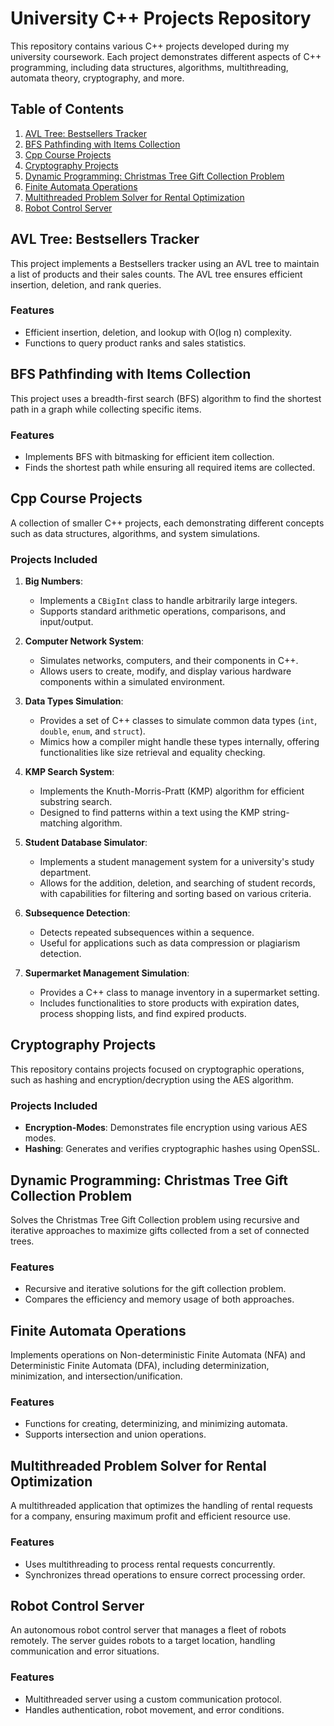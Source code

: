 # University C++ Projects Repository

This repository contains various C++ projects developed during my university coursework. Each project demonstrates different aspects of C++ programming, including data structures, algorithms, multithreading, automata theory, cryptography, and more.

## Table of Contents

1. [AVL Tree: Bestsellers Tracker](#avl-tree-bestsellers-tracker)
2. [BFS Pathfinding with Items Collection](#bfs-pathfinding-with-items-collection)
3. [Cpp Course Projects](#cpp-course-projects)
4. [Cryptography Projects](#cryptography-projects)
5. [Dynamic Programming: Christmas Tree Gift Collection Problem](#dynamic-programming-christmas-tree-gift-collection-problem)
6. [Finite Automata Operations](#finite-automata-operations)
7. [Multithreaded Problem Solver for Rental Optimization](#multithreaded-problem-solver-for-rental-optimization)
8. [Robot Control Server](#robot-control-server)

## AVL Tree: Bestsellers Tracker

This project implements a Bestsellers tracker using an AVL tree to maintain a list of products and their sales counts. The AVL tree ensures efficient insertion, deletion, and rank queries.

### Features
- Efficient insertion, deletion, and lookup with O(log n) complexity.
- Functions to query product ranks and sales statistics.

## BFS Pathfinding with Items Collection

This project uses a breadth-first search (BFS) algorithm to find the shortest path in a graph while collecting specific items.

### Features
- Implements BFS with bitmasking for efficient item collection.
- Finds the shortest path while ensuring all required items are collected.

## Cpp Course Projects

A collection of smaller C++ projects, each demonstrating different concepts such as data structures, algorithms, and system simulations.

### Projects Included

1. **Big Numbers**:
    - Implements a `CBigInt` class to handle arbitrarily large integers.
    - Supports standard arithmetic operations, comparisons, and input/output.

2. **Computer Network System**:
    - Simulates networks, computers, and their components in C++.
    - Allows users to create, modify, and display various hardware components within a simulated environment.

3. **Data Types Simulation**:
    - Provides a set of C++ classes to simulate common data types (`int`, `double`, `enum`, and `struct`).
    - Mimics how a compiler might handle these types internally, offering functionalities like size retrieval and equality checking.

4. **KMP Search System**:
    - Implements the Knuth-Morris-Pratt (KMP) algorithm for efficient substring search.
    - Designed to find patterns within a text using the KMP string-matching algorithm.

5. **Student Database Simulator**:
    - Implements a student management system for a university's study department.
    - Allows for the addition, deletion, and searching of student records, with capabilities for filtering and sorting based on various criteria.

6. **Subsequence Detection**:
    - Detects repeated subsequences within a sequence.
    - Useful for applications such as data compression or plagiarism detection.

7. **Supermarket Management Simulation**:
    - Provides a C++ class to manage inventory in a supermarket setting.
    - Includes functionalities to store products with expiration dates, process shopping lists, and find expired products.

## Cryptography Projects

This repository contains projects focused on cryptographic operations, such as hashing and encryption/decryption using the AES algorithm.

### Projects Included
- **Encryption-Modes**: Demonstrates file encryption using various AES modes.
- **Hashing**: Generates and verifies cryptographic hashes using OpenSSL.

## Dynamic Programming: Christmas Tree Gift Collection Problem

Solves the Christmas Tree Gift Collection problem using recursive and iterative approaches to maximize gifts collected from a set of connected trees.

### Features
- Recursive and iterative solutions for the gift collection problem.
- Compares the efficiency and memory usage of both approaches.

## Finite Automata Operations

Implements operations on Non-deterministic Finite Automata (NFA) and Deterministic Finite Automata (DFA), including determinization, minimization, and intersection/unification.

### Features
- Functions for creating, determinizing, and minimizing automata.
- Supports intersection and union operations.

## Multithreaded Problem Solver for Rental Optimization

A multithreaded application that optimizes the handling of rental requests for a company, ensuring maximum profit and efficient resource use.

### Features
- Uses multithreading to process rental requests concurrently.
- Synchronizes thread operations to ensure correct processing order.

## Robot Control Server

An autonomous robot control server that manages a fleet of robots remotely. The server guides robots to a target location, handling communication and error situations.

### Features
- Multithreaded server using a custom communication protocol.
- Handles authentication, robot movement, and error conditions.

